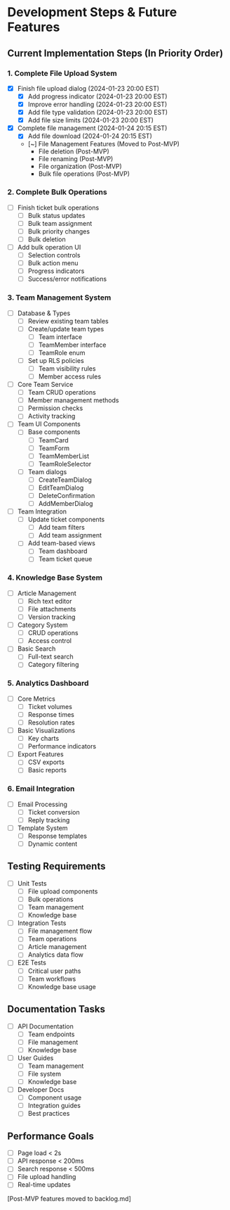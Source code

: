 # Development Steps & Future Features

## Current Implementation Steps (In Priority Order)

### 1. Complete File Upload System
- [x] Finish file upload dialog (2024-01-23 20:00 EST)
  - [x] Add progress indicator (2024-01-23 20:00 EST)
  - [x] Improve error handling (2024-01-23 20:00 EST)
  - [x] Add file type validation (2024-01-23 20:00 EST)
  - [x] Add file size limits (2024-01-23 20:00 EST)
- [x] Complete file management (2024-01-24 20:15 EST)
  - [x] Add file download (2024-01-24 20:15 EST)
  - [~] File Management Features (Moved to Post-MVP)
    - File deletion (Post-MVP)
    - File renaming (Post-MVP)
    - File organization (Post-MVP)
    - Bulk file operations (Post-MVP)

### 2. Complete Bulk Operations
- [ ] Finish ticket bulk operations
  - [ ] Bulk status updates
  - [ ] Bulk team assignment
  - [ ] Bulk priority changes
  - [ ] Bulk deletion
- [ ] Add bulk operation UI
  - [ ] Selection controls
  - [ ] Bulk action menu
  - [ ] Progress indicators
  - [ ] Success/error notifications

### 3. Team Management System
- [ ] Database & Types
  - [ ] Review existing team tables
  - [ ] Create/update team types
    - [ ] Team interface
    - [ ] TeamMember interface
    - [ ] TeamRole enum
  - [ ] Set up RLS policies
    - [ ] Team visibility rules
    - [ ] Member access rules

- [ ] Core Team Service
  - [ ] Team CRUD operations
  - [ ] Member management methods
  - [ ] Permission checks
  - [ ] Activity tracking

- [ ] Team UI Components
  - [ ] Base components
    - [ ] TeamCard
    - [ ] TeamForm
    - [ ] TeamMemberList
    - [ ] TeamRoleSelector
  - [ ] Team dialogs
    - [ ] CreateTeamDialog
    - [ ] EditTeamDialog
    - [ ] DeleteConfirmation
    - [ ] AddMemberDialog

- [ ] Team Integration
  - [ ] Update ticket components
    - [ ] Add team filters
    - [ ] Add team assignment
  - [ ] Add team-based views
    - [ ] Team dashboard
    - [ ] Team ticket queue

### 4. Knowledge Base System
- [ ] Article Management
  - [ ] Rich text editor
  - [ ] File attachments
  - [ ] Version tracking
- [ ] Category System
  - [ ] CRUD operations
  - [ ] Access control
- [ ] Basic Search
  - [ ] Full-text search
  - [ ] Category filtering

### 5. Analytics Dashboard
- [ ] Core Metrics
  - [ ] Ticket volumes
  - [ ] Response times
  - [ ] Resolution rates
- [ ] Basic Visualizations
  - [ ] Key charts
  - [ ] Performance indicators
- [ ] Export Features
  - [ ] CSV exports
  - [ ] Basic reports

### 6. Email Integration
- [ ] Email Processing
  - [ ] Ticket conversion
  - [ ] Reply tracking
- [ ] Template System
  - [ ] Response templates
  - [ ] Dynamic content

## Testing Requirements
- [ ] Unit Tests
  - [ ] File upload components
  - [ ] Bulk operations
  - [ ] Team management
  - [ ] Knowledge base
- [ ] Integration Tests
  - [ ] File management flow
  - [ ] Team operations
  - [ ] Article management
  - [ ] Analytics data flow
- [ ] E2E Tests
  - [ ] Critical user paths
  - [ ] Team workflows
  - [ ] Knowledge base usage

## Documentation Tasks
- [ ] API Documentation
  - [ ] Team endpoints
  - [ ] File management
  - [ ] Knowledge base
- [ ] User Guides
  - [ ] Team management
  - [ ] File system
  - [ ] Knowledge base
- [ ] Developer Docs
  - [ ] Component usage
  - [ ] Integration guides
  - [ ] Best practices

## Performance Goals
- [ ] Page load < 2s
- [ ] API response < 200ms
- [ ] Search response < 500ms
- [ ] File upload handling
- [ ] Real-time updates

[Post-MVP features moved to backlog.md]